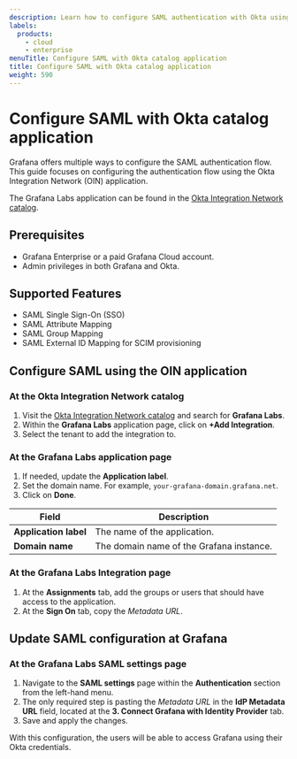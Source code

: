 ```yaml
---
description: Learn how to configure SAML authentication with Okta using the Okta Integration Network (OIN) application.
labels:
  products:
    - cloud
    - enterprise
menuTitle: Configure SAML with Okta catalog application
title: Configure SAML with Okta catalog application
weight: 590
---
```


# Configure SAML with Okta catalog application

Grafana offers multiple ways to configure the SAML authentication flow. This guide focuses on configuring the authentication flow using the Okta Integration Network (OIN) application.

The Grafana Labs application can be found in the <a href="https://www.okta.com/integrations/" target="_blank">Okta Integration Network catalog</a>.

## Prerequisites

- Grafana Enterprise or a paid Grafana Cloud account.
- Admin privileges in both Grafana and Okta.

## Supported Features

- SAML Single Sign-On (SSO)
- SAML Attribute Mapping
- SAML Group Mapping
- SAML External ID Mapping for SCIM provisioning

## Configure SAML using the OIN application

### At the Okta Integration Network catalog

1. Visit the [Okta Integration Network catalog](https://www.okta.com/integrations/) and search for **Grafana Labs**.
1. Within the **Grafana Labs** application page, click on **+Add Integration**.
1. Select the tenant to add the integration to.

### At the Grafana Labs application page

1. If needed, update the **Application label**.
1. Set the domain name. For example, `your-grafana-domain.grafana.net`.
1. Click on **Done**.

| Field                 | Description                              |
| --------------------- | ---------------------------------------- |
| **Application label** | The name of the application.             |
| **Domain name**       | The domain name of the Grafana instance. |

### At the Grafana Labs Integration page

1. At the **Assignments** tab, add the groups or users that should have access to the application.
1. At the **Sign On** tab, copy the _Metadata URL_.

## Update SAML configuration at Grafana

### At the Grafana Labs SAML settings page

1. Navigate to the **SAML settings** page within the **Authentication** section from the left-hand menu.
1. The only required step is pasting the _Metadata URL_ in the **IdP Metadata URL** field, located at the **3. Connect Grafana with Identity Provider** tab.
1. Save and apply the changes.

With this configuration, the users will be able to access Grafana using their Okta credentials.
